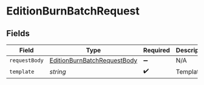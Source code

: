 # EditionBurnBatchRequest


## Fields

| Field                                                                                 | Type                                                                                  | Required                                                                              | Description                                                                           |
| ------------------------------------------------------------------------------------- | ------------------------------------------------------------------------------------- | ------------------------------------------------------------------------------------- | ------------------------------------------------------------------------------------- |
| `requestBody`                                                                         | [EditionBurnBatchRequestBody](../../models/operations/editionburnbatchrequestbody.md) | :heavy_minus_sign:                                                                    | N/A                                                                                   |
| `template`                                                                            | *string*                                                                              | :heavy_check_mark:                                                                    | Template id                                                                           |